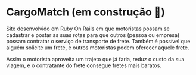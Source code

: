 # CargoMatch (em construção 🚧)
Site desenvolvido em Ruby On Rails em que motoristas possam se cadastrar e postar as suas rotas para que outros (pessoa ou empresa) possam contratar o serviço de transporte de frete. Também é possível que alguém solicite um frete, e outros motoristas podem oferecer aquele frete.

Assim o motorista aproveita um trajeto que já faria, reduz o custo da sua viagem, e o contratante do frete consegue fretes mais baratos.
